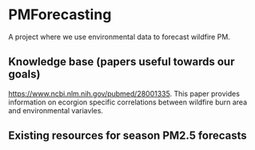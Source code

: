 # PMForecasting
A project where we use environmental data to forecast wildfire PM. 


## Knowledge base (papers useful towards our goals)
https://www.ncbi.nlm.nih.gov/pubmed/28001335. This paper provides information on ecorgion specific correlations between wildfire burn area and environmental variavles. 

## Existing resources for season PM2.5 forecasts
